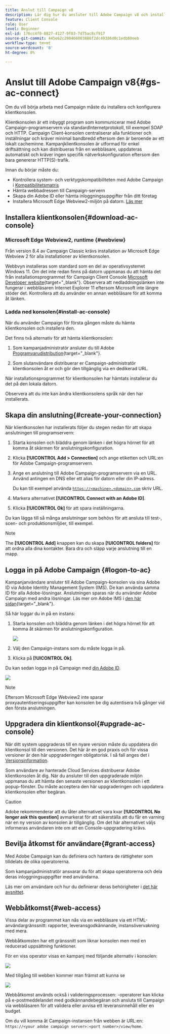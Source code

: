 ```yaml
---
title: Anslut till Campaign v8
description: Lär dig hur du ansluter till Adobe Campaign v8 och installerar konsolen på datorn för enklare åtkomst.
feature: Client Console
role: User
level: Beginner
exl-id: 176cc4f0-8827-4127-9f03-7d75ac8cf917
source-git-commit: 445e62c290466003886f2dc49386d0c1edb80eeb
workflow-type: tm+mt
source-wordcount: '0'
ht-degree: 0%

---
```


# Anslut till Adobe Campaign v8{#gs-ac-connect}

Om du vill börja arbeta med Campaign måste du installera och konfigurera klientkonsolen.

Klientkonsolen är ett inbyggt program som kommunicerar med Adobe Campaign-programservern via standardInternetprotokoll, till exempel SOAP och HTTP. Campaign Client-konsolen centraliserar alla funktioner och inställningar och kräver minimal bandbredd eftersom den är beroende av ett lokalt cacheminne. Kampanjklientkonsolen är utformad för enkel driftsättning och kan distribueras från en webbläsare, uppdateras automatiskt och kräver ingen specifik nätverkskonfiguration eftersom den bara genererar HTTP(S)-trafik.

Innan du börjar måste du:

* Kontrollera system- och verktygskompatibiliteten med Adobe Campaign i [Kompatibilitetsmatris](compatibility-matrix.md)
* Hämta webbadressen till Campaign-servern
* Skapa din Adobe ID eller hämta inloggningsuppgifter från ditt företag
* Installera Microsoft Edge Webview2-miljön på datorn. [Läs mer](#webview)

## Installera klientkonsolen{#download-ac-console}

### Microsoft Edge Webview2, runtime {#webview}

Från version 8.4 av Campaign Classic krävs installation av Microsoft Edge Webview 2 för alla installationer av klientkonsolen.

Webbvyn installeras som standard som en del av operativsystemet Windows 11. Om det inte redan finns på datorn uppmanas du att hämta det från installationsprogrammet för Campaign Client Console [Microsoft Developer website](http://www.adobe.com/go/acc-ms-webview2-runtime-download){target="_blank"}. Observera att nedladdningslänken inte fungerar i webbläsaren Internet Explorer 11 eftersom Microsoft inte längre stöder det. Kontrollera att du använder en annan webbläsare för att komma åt länken.

### Ladda ned konsolen{#install-ac-console}

När du använder Campaign för första gången måste du hämta klientkonsolen och installera den.

Det finns två alternativ för att hämta klientkonsolen:

1. Som kampanjadministratör ansluter du till Adobe [Programvarudistribution](https://experience.adobe.com/#/downloads/content/software-distribution/en/campaign.html){target="_blank"}.

1. Som slutanvändare distribuerar er Campaign-administratör klientkonsolen åt er och gör den tillgänglig via en dedikerad URL.

När installationsprogrammet för klientkonsolen har hämtats installerar du det på den lokala datorn.

Observera att du inte kan ändra klientkonsolens språk när den har installerats.

## Skapa din anslutning{#create-your-connection}

När klientkonsolen har installerats följer du stegen nedan för att skapa anslutningen till programservern:

1. Starta konsolen och bläddra genom länken i det högra hörnet för att komma åt skärmen för anslutningskonfiguration.

1. Klicka **[!UICONTROL Add > Connection]** och ange etiketten och URL:en för Adobe Campaign-programservern.

1. Ange en anslutning till Adobe Campaign-programservern via en URL. Använd antingen en DNS eller ett alias för datorn eller din IP-adress.

   Du kan till exempel använda [`https://<machine>.<domain>.com`](https://myserver.adobe.com) skriv URL.

1. Markera alternativet **[!UICONTROL Connect with an Adobe ID]**.

1. Klicka **[!UICONTROL Ok]** för att spara inställningarna.

Du kan lägga till så många anslutningar som behövs för att ansluta till test-, scen- och produktionsmiljöer, till exempel.

>[!NOTE]
>
>The **[!UICONTROL Add]** knappen kan du skapa **[!UICONTROL folders]** för att ordna alla dina kontakter. Bara dra och släpp varje anslutning till en mapp.

## Logga in på Adobe Campaign {#logon-to-ac}

Kampanjanvändare ansluter till Adobe Campaign-konsolen via sina Adobe ID via Adobe Identity Management System (IMS). De kan använda samma ID för alla Adobe-lösningar. Anslutningen sparas när du använder Adobe Campaign med andra lösningar. Läs mer om Adobe IMS i [den här sidan](https://helpx.adobe.com/enterprise/using/identity.html){target="_blank"}.

Så här loggar du in på en instans:

1. Starta konsolen och bläddra genom länken i det högra hörnet för att komma åt skärmen för anslutningskonfiguration.

   ![](assets/connectToCampaign.png)

1. Välj den Campaign-instans som du måste logga in på.

1. Klicka på **[!UICONTROL Ok]**.

Du kan sedan logga in på Campaign med [din Adobe ID](#connect-ims).

![](assets/adobeID.png)

>[!NOTE]
>
>Eftersom Microsoft Edge Webview2 inte sparar proxyautentiseringsuppgifter kan konsolen be dig autentisera två gånger vid den första anslutningen.

## Uppgradera din klientkonsol{#upgrade-ac-console}

När ditt system uppgraderas till en nyare version måste du uppdatera din klientkonsol till den versionen. Det här är en god praxis och för vissa versioner är den här uppgraderingen obligatorisk. I så fall anges det i [Versionsinformation](release-notes.md).

Som användare av hanterade Cloud Services distribuerar Adobe klientkonsolen åt dig. När du ansluter till den uppgraderade miljön uppmanas du att hämta den senaste versionen av klientkonsolen i ett popup-fönster. Du måste acceptera den här uppgraderingen och uppdatera klientkonsolen efter begäran.

>[!CAUTION]
>
>Adobe rekommenderar att du låter alternativet vara kvar **[!UICONTROL No longer ask this question]** avmarkerat för att säkerställa att du får en varning när en ny version av konsolen är tillgänglig. Om det här alternativet väljs informeras användaren inte om att en Console-uppgradering krävs.


## Bevilja åtkomst för användare{#grant-access}

Med Adobe Campaign kan du definiera och hantera de rättigheter som tilldelats de olika operatorerna.

Som kampanjadministratör ansvarar du för att skapa operatorerna och dela deras inloggningsuppgifter med användarna.

Läs mer om användare och hur du definierar deras behörigheter i [det här avsnittet](gs-permissions.md).


## Webbåtkomst{#web-access}

Vissa delar av programmet kan nås via en webbläsare via ett HTML-användargränssnitt: rapporter, leveransgodkännande, instansövervakning med mera.

Webbåtkomsten har ett gränssnitt som liknar konsolen men med en reducerad uppsättning funktioner.

För en viss operator visas en kampanj med följande alternativ i konsolen:

![](assets/campaign-from-console.png)

Med tillgång till webben kommer man främst att kunna se

![](assets/campaign-from-web.png)

Webbåtkomst används också i valideringsprocessen: -operatorer kan klicka på e-postmeddelandet med godkännandebegäran och ansluta till Campaign via webbläsaren för att validera eller avvisa ett leveransinnehåll eller en budget.

Om du vill komma åt Campaign-instansen från webben är URL:en:  `https://<your adobe campaign server>:<port number>/view/home`.
